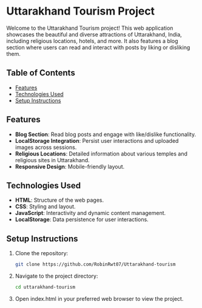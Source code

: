 # Uttarakhand Tourism Project

Welcome to the Uttarakhand Tourism project! This web application showcases the beautiful and diverse attractions of Uttarakhand, India, including religious locations, hotels, and more. It also features a blog section where users can read and interact with posts by liking or disliking them.

## Table of Contents

- [Features](#features)
- [Technologies Used](#technologies-used)
- [Setup Instructions](#setup-instructions)

## Features

- **Blog Section**: Read blog posts and engage with like/dislike functionality.
- **LocalStorage Integration**: Persist user interactions and uploaded images across sessions.
- **Religious Locations**: Detailed information about various temples and religious sites in Uttarakhand.
- **Responsive Design**: Mobile-friendly layout.

## Technologies Used

- **HTML**: Structure of the web pages.
- **CSS**: Styling and layout.
- **JavaScript**: Interactivity and dynamic content management.
- **LocalStorage**: Data persistence for user interactions.

## Setup Instructions

1. Clone the repository:
   ```bash
   git clone https://github.com/RobinRwt07/Uttarakhand-tourism
2. Navigate to the project directory:
   ```bash
   cd uttarakhand-tourism
4. Open index.html in your preferred web browser to view the project.
   





